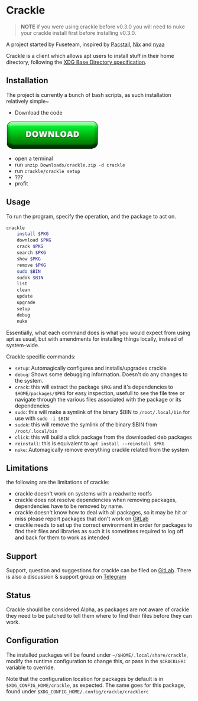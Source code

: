 # Crackle

> **NOTE** if you were using crackle before v0.3.0 you will need to nuke your crackle install first before installing v0.3.0.

A project started by Fuseteam, inspired by [Pacstall](https://github.com/pacstall/pacstall), [Nix](https://github.com/NixOS/nix) and [nyaa](https://git.kreatea.space/kreato-linux/nyaa)

Crackle is a client which allows apt users to install stuff in their home directory, following the [XDG Base Directory specification](https://www.freedesktop.org/software/systemd/man/file-hierarchy.html#Home%20Directory).
 
## Installation

The project is currently a bunch of bash scripts, as such installation relatively simple~
- Download the code

[![download](https://raw.githubusercontent.com/Fuseteam/linus-proof/main/images/download.png)](https://github.com/tuxecure/crackle/releases/latest/download/crackle.zip)

- open a terminal
- run `unzip Downloads/crackle.zip -d crackle`
- run `crackle/crackle setup`
- ???
- profit

## Usage

To run the program, specify the operation, and the package to act on.

```bash
crackle
	install $PKG
	download $PKG
	crack $PKG
	search $PKG
	show $PKG
	remove $PKG
	sudo $BIN
	sudok $BIN
	list
	clean
	update
	upgrade
	setup
	debug
	nuke
```

Essentially, what each command does is what you would expect from using apt as usual, but with amendments for installing things locally, instead of system-wide.

Crackle specific commands:
- `setup`: Automagically configures and installs/upgrades crackle
- `debug`: Shows some debugging information. Doesn't do any changes to the system.
- `crack`: this will extract the package `$PKG` and it's dependencies to `$HOME/packages/$PKG` for easy inspection, usefull to see the file tree or navigate through the various files associated with the package or its dependencies
- `sudo`: this will make a symlink of the binary $BIN to `/root/.local/bin` for use with `sudo -i $BIN`
- `sudok`: this will remove the symlink of the binary $BIN from `/root/.local/bin`
- `click`: this will build a click package from the downloaded deb packages
- `reinstall`: this is equivalent to `apt install --reinstall $PKG`
- `nuke`: Automagically remove everything crackle related from the system

## Limitations

the following are the limitations of crackle:
- crackle doesn't work on systems with a readwrite rootfs
- crackle does not resolve dependencies when removing packages, dependencies have to be removed by name.
- crackle doesn't know how to deal with all packages, so it may be hit or miss please report packages that don't work on [GitLab](https://gitlab.com/tuxecure/crackle-apt/crackle)
- crackle needs to set up the correct environment in order for packages to find their files and libraries as such it is sometimes required to log off and back for them to work as intended

## Support

Support, question and suggestions for crackle can be filed on [GitLab](https://gitlab.com/tuxecure/crackle-apt/crackle). There is also a discussion & support group on [Telegram](https://t.me/CrackleApt)

## Status

Crackle should be considered Alpha, as packages are not aware of crackle they need to be patched to tell them where to find their files before they can work.

## Configuration

The installed packages will be found under `~/$HOME/.local/share/crackle`, modify the runtime configuration to change this, or pass in the `$CRACKLERC` variable to override.

Note that the configuration location for packages by default is in `$XDG_CONFIG_HOME/crackle`, as expected. The same goes for this package, found under `$XDG_CONFIG_HOME/.config/crackle/cracklerc`
